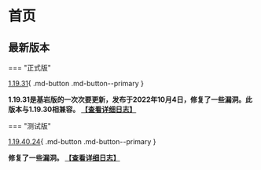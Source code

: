 # 首页
## 最新版本
=== "正式版"

[1.19.31](#){ .md-button .md-button--primary }

**1.19.31是基岩版的一次次要更新，发布于2022年10月4日，修复了一些漏洞。此版本与1.19.30相兼容。  [【查看详细日志】](https://minecraft.fandom.com/zh/wiki/%E5%9F%BA%E5%B2%A9%E7%89%881.19.31)**

=== "测试版"

[1.19.40.24](#){ .md-button .md-button--primary }

**修复了一些漏洞。 [【查看详细日志】](https://minecraft.fandom.com/zh/wiki/%E5%9F%BA%E5%B2%A9%E7%89%881.19.40.24)**
